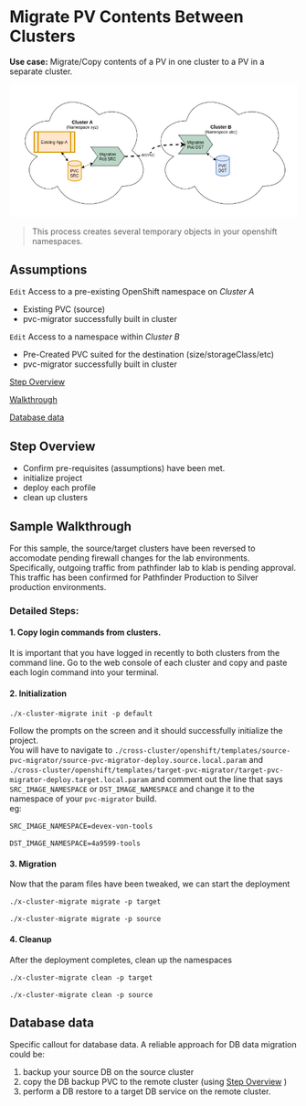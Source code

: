 # Migrate PV Contents Between Clusters

**Use case:** Migrate/Copy contents of a PV in one cluster to a PV in a separate cluster.

![](./assets/Intra-Cluster-PV-Copy.png)

> This process creates several temporary objects in your openshift namespaces.

## Assumptions

`Edit` Access to a pre-existing OpenShift namespace on *Cluster A*
  - Existing PVC (source)
  - pvc-migrator successfully built in cluster

`Edit` Access to a namespace within *Cluster B*
  - Pre-Created PVC suited for the destination (size/storageClass/etc)
  - pvc-migrator successfully built in cluster

[Step Overview](#Step-Overview)

[Walkthrough](#Sample-Walkthrough)

[Database data](#Database-data)

## Step Overview

- Confirm pre-requisites (assumptions) have been met.
- initialize project
- deploy each profile
- clean up clusters


## Sample Walkthrough

For this sample, the source/target clusters have been reversed to accomodate pending firewall changes for the lab environments.  Specifically, outgoing traffic from pathfinder lab to klab is pending approval.  This traffic has been confirmed for Pathfinder Production to Silver production environments.

### Detailed Steps:

#### 1. Copy login commands from clusters.  

It is important that you have logged in recently to both clusters from the command line. Go to the web console of each cluster and copy and paste each login command into your terminal.


#### 2. Initialization  
~~~
./x-cluster-migrate init -p default
~~~
Follow the prompts on the screen and it should successfully initialize the project.  
You will have to navigate to `./cross-cluster/openshift/templates/source-pvc-migrator/source-pvc-migrator-deploy.source.local.param` and `./cross-cluster/openshift/templates/target-pvc-migrator/target-pvc-migrator-deploy.target.local.param` and comment out the line that says `SRC_IMAGE_NAMESPACE` or `DST_IMAGE_NAMESPACE` and change it to the namespace of your `pvc-migrator` build.  
eg:
~~~
SRC_IMAGE_NAMESPACE=devex-von-tools
~~~
~~~
DST_IMAGE_NAMESPACE=4a9599-tools
~~~

#### 3. Migration
Now that the param files have been tweaked, we can start the deployment
~~~
./x-cluster-migrate migrate -p target
~~~
~~~
./x-cluster-migrate migrate -p source
~~~
#### 4. Cleanup
After the deployment completes, clean up the namespaces
~~~
./x-cluster-migrate clean -p target
~~~
~~~
./x-cluster-migrate clean -p source
~~~


## Database data

Specific callout for database data.  A reliable approach for DB data migration could be:

1. backup your source DB on the source cluster
2. copy the DB backup PVC to the remote cluster (using [Step Overview](#Step-Overview) )
3. perform a DB restore to a target DB service on the remote cluster.
